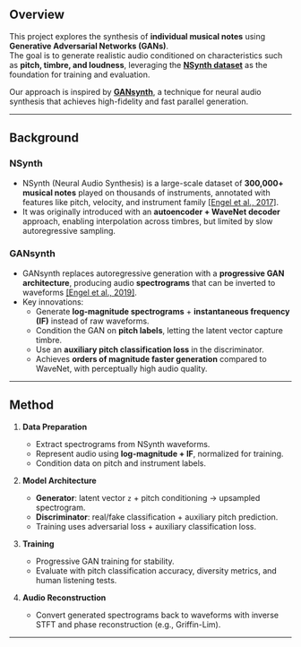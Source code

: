 
## Overview
This project explores the synthesis of **individual musical notes** using **Generative Adversarial Networks (GANs)**.  
The goal is to generate realistic audio conditioned on characteristics such as **pitch, timbre, and loudness**, leveraging the **[NSynth dataset](https://magenta.tensorflow.org/datasets/nsynth)** as the foundation for training and evaluation.

Our approach is inspired by **[GANsynth](https://openreview.net/forum?id=H1xQVn09FX)**, a technique for neural audio synthesis that achieves high-fidelity and fast parallel generation.

---

## Background

### NSynth
- NSynth (Neural Audio Synthesis) is a large-scale dataset of **300,000+ musical notes** played on thousands of instruments, annotated with features like pitch, velocity, and instrument family [[Engel et al., 2017]](https://arxiv.org/abs/1704.01279).
- It was originally introduced with an **autoencoder + WaveNet decoder** approach, enabling interpolation across timbres, but limited by slow autoregressive sampling.

### GANsynth
- GANsynth replaces autoregressive generation with a **progressive GAN architecture**, producing audio **spectrograms** that can be inverted to waveforms [[Engel et al., 2019]](https://arxiv.org/abs/1902.08710).
- Key innovations:
  - Generate **log-magnitude spectrograms** + **instantaneous frequency (IF)** instead of raw waveforms.
  - Condition the GAN on **pitch labels**, letting the latent vector capture timbre.
  - Use an **auxiliary pitch classification loss** in the discriminator.
  - Achieves **orders of magnitude faster generation** compared to WaveNet, with perceptually high audio quality.

---

## Method

1. **Data Preparation**
   - Extract spectrograms from NSynth waveforms.
   - Represent audio using **log-magnitude + IF**, normalized for training.
   - Condition data on pitch and instrument labels.

2. **Model Architecture**
   - **Generator**: latent vector `z` + pitch conditioning → upsampled spectrogram.
   - **Discriminator**: real/fake classification + auxiliary pitch prediction.
   - Training uses adversarial loss + auxiliary classification loss.

3. **Training**
   - Progressive GAN training for stability.
   - Evaluate with pitch classification accuracy, diversity metrics, and human listening tests.

4. **Audio Reconstruction**
   - Convert generated spectrograms back to waveforms with inverse STFT and phase reconstruction (e.g., Griffin-Lim).

---
